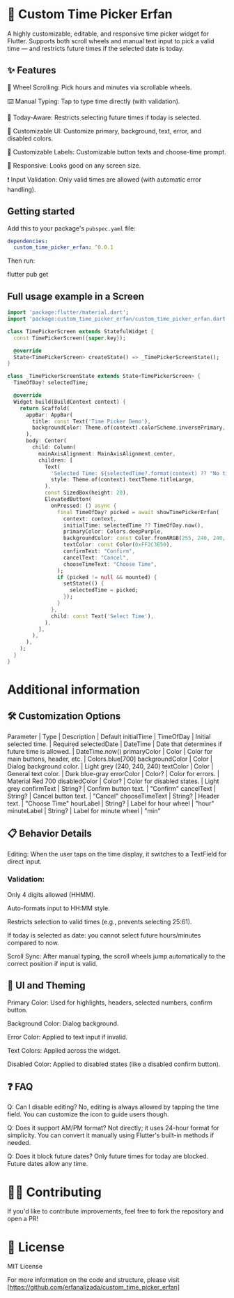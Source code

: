 # 📆 Custom Time Picker Erfan

A highly customizable, editable, and responsive time picker widget for Flutter.
Supports both scroll wheels and manual text input to pick a valid time — and restricts future times if the selected date is today.

## ✨ Features


📜 Wheel Scrolling: Pick hours and minutes via scrollable wheels.

⌨️ Manual Typing: Tap to type time directly (with validation).

📅 Today-Aware: Restricts selecting future times if today is selected.

🎨 Customizable UI: Customize primary, background, text, error, and disabled colors.

📝 Customizable Labels: Customizable button texts and choose-time prompt.

📱 Responsive: Looks good on any screen size.

❗ Input Validation: Only valid times are allowed (with automatic error handling).

## Getting started

Add this to your package's `pubspec.yaml` file:

```yaml
dependencies:
  custom_time_picker_erfan: ^0.0.1
```
Then run:

flutter pub get

## Full usage example in a Screen

```dart
import 'package:flutter/material.dart';
import 'package:custom_time_picker_erfan/custom_time_picker_erfan.dart';

class TimePickerScreen extends StatefulWidget {
  const TimePickerScreen({super.key});

  @override
  State<TimePickerScreen> createState() => _TimePickerScreenState();
}

class _TimePickerScreenState extends State<TimePickerScreen> {
  TimeOfDay? selectedTime;

  @override
  Widget build(BuildContext context) {
    return Scaffold(
      appBar: AppBar(
        title: const Text('Time Picker Demo'),
        backgroundColor: Theme.of(context).colorScheme.inversePrimary,
      ),
      body: Center(
        child: Column(
          mainAxisAlignment: MainAxisAlignment.center,
          children: [
            Text(
              'Selected Time: ${selectedTime?.format(context) ?? "No time selected"}',
              style: Theme.of(context).textTheme.titleLarge,
            ),
            const SizedBox(height: 20),
            ElevatedButton(
              onPressed: () async {
                final TimeOfDay? picked = await showTimePickerErfan(
                  context: context,
                  initialTime: selectedTime ?? TimeOfDay.now(),
                  primaryColor: Colors.deepPurple,
                  backgroundColor: const Color.fromARGB(255, 240, 240, 240),
                  textColor: const Color(0xFF2C3E50),
                  confirmText: "Confirm",
                  cancelText: "Cancel",
                  chooseTimeText: "Choose Time",
                );
                if (picked != null && mounted) {
                  setState(() {
                    selectedTime = picked;
                  });
                }
              },
              child: const Text('Select Time'),
            ),
          ],
        ),
      ),
    );
  }
}


```

# Additional information

## 🛠 Customization Options

Parameter | Type | Description | Default
initialTime | TimeOfDay | Initial selected time. | Required
selectedDate | DateTime | Date that determines if future time is allowed. | DateTime.now()
primaryColor | Color | Color for main buttons, header, etc. | Colors.blue[700]
backgroundColor | Color | Dialog background color. | Light grey (240, 240, 240)
textColor | Color | General text color. | Dark blue-gray
errorColor | Color? | Color for errors. | Material Red 700
disabledColor | Color? | Color for disabled states. | Light grey
confirmText | String? | Confirm button text. | "Confirm"
cancelText | String? | Cancel button text. | "Cancel"
chooseTimeText | String? | Header text. | "Choose Time"
hourLabel | String? | Label for hour wheel | "hour"
minuteLabel | String? | Label for minute wheel | "min"


## 📋 Behavior Details

Editing: When the user taps on the time display, it switches to a TextField for direct input.

### Validation:

Only 4 digits allowed (HHMM).

Auto-formats input to HH:MM style.

Restricts selection to valid times (e.g., prevents selecting 25:61).

If today is selected as date: you cannot select future hours/minutes compared to now.

Scroll Sync: After manual typing, the scroll wheels jump automatically to the correct position if input is valid.


## 🎨 UI and Theming

Primary Color: Used for highlights, headers, selected numbers, confirm button.

Background Color: Dialog background.

Error Color: Applied to text input if invalid.

Text Colors: Applied across the widget.

Disabled Color: Applied to disabled states (like a disabled confirm button).


## ❓ FAQ
Q: Can I disable editing?
No, editing is always allowed by tapping the time field. You can customize the icon to guide users though.

Q: Does it support AM/PM format?
Not directly; it uses 24-hour format for simplicity. You can convert it manually using Flutter's built-in methods if needed.

Q: Does it block future dates?
Only future times for today are blocked. Future dates allow any time.

# 👨‍💻 Contributing

If you'd like to contribute improvements, feel free to fork the repository and open a PR!

# 📃 License

MIT License


For more information on the code and structure, please visit [https://github.com/erfanalizada/custom_time_picker_erfan]





